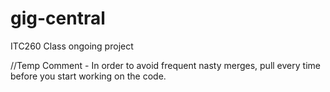 gig-central
===========

ITC260 Class ongoing project

//Temp Comment - In order to avoid frequent nasty merges, pull every time before you start working on the code.
